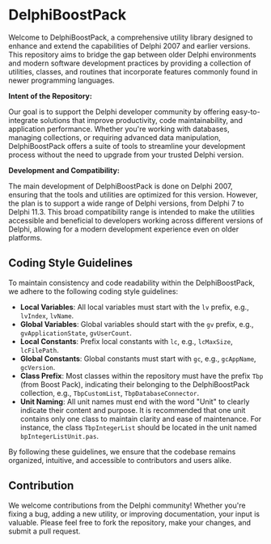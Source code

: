 # DelphiBoostPack

Welcome to DelphiBoostPack, a comprehensive utility library designed to enhance and extend the capabilities of Delphi 2007 and earlier versions. This repository aims to bridge the gap between older Delphi environments and modern software development practices by providing a collection of utilities, classes, and routines that incorporate features commonly found in newer programming languages.

**Intent of the Repository:**

Our goal is to support the Delphi developer community by offering easy-to-integrate solutions that improve productivity, code maintainability, and application performance. Whether you're working with databases, managing collections, or requiring advanced data manipulation, DelphiBoostPack offers a suite of tools to streamline your development process without the need to upgrade from your trusted Delphi version.

**Development and Compatibility:**

The main development of DelphiBoostPack is done on Delphi 2007, ensuring that the tools and utilities are optimized for this version. However, the plan is to support a wide range of Delphi versions, from Delphi 7 to Delphi 11.3. This broad compatibility range is intended to make the utilities accessible and beneficial to developers working across different versions of Delphi, allowing for a modern development experience even on older platforms.

## Coding Style Guidelines

To maintain consistency and code readability within the DelphiBoostPack, we adhere to the following coding style guidelines:

-   **Local Variables**: All local variables must start with the `lv` prefix, e.g., `lvIndex`, `lvName`.
-   **Global Variables**: Global variables should start with the `gv` prefix, e.g., `gvApplicationState`, `gvUserCount`.
-   **Local Constants**: Prefix local constants with `lc`, e.g., `lcMaxSize`, `lcFilePath`.
-   **Global Constants**: Global constants must start with `gc`, e.g., `gcAppName`, `gcVersion`.
-   **Class Prefix**: Most classes within the repository must have the prefix `Tbp` (from Boost Pack), indicating their belonging to the DelphiBoostPack collection, e.g., `TbpCustomList`, `TbpDatabaseConnector`.
-   **Unit Naming**: All unit names must end with the word "Unit" to clearly indicate their content and purpose. It is recommended that one unit contains only one class to maintain clarity and ease of maintenance. For instance, the class `TbpIntegerList` should be located in the unit named `bpIntegerListUnit.pas`.

By following these guidelines, we ensure that the codebase remains organized, intuitive, and accessible to contributors and users alike.

## Contribution

We welcome contributions from the Delphi community! Whether you're fixing a bug, adding a new utility, or improving documentation, your input is valuable. Please feel free to fork the repository, make your changes, and submit a pull request.
